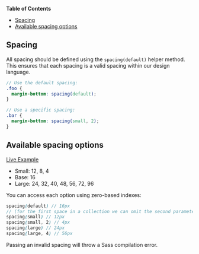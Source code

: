 <!-- START doctoc generated TOC please keep comment here to allow auto update -->
<!-- DON'T EDIT THIS SECTION, INSTEAD RE-RUN doctoc TO UPDATE -->
**Table of Contents**

- [Spacing](#spacing)
- [Available spacing options](#available-spacing-options)

<!-- END doctoc generated TOC please keep comment here to allow auto update -->

## Spacing

All spacing should be defined using the `spacing(default)` helper method. This ensures that each spacing
is a valid spacing within our design language.

```scss
// Use the default spacing:
.foo {
  margin-bottom: spacing(default);
}

// Use a specific spacing:
.bar {
  margin-bottom: spacing(small, 2);
}
```

## Available spacing options

[Live Example][demo]

- Small: 12, 8, 4
- Base: 16
- Large: 24, 32, 40, 48, 56, 72, 96

You can access each option using zero-based indexes:

```scss
spacing(default) // 16px
// (for the first space in a collection we can omit the second parameter)
spacing(small) // 12px
spacing(small, 2) // 4px
spacing(large) // 24px
spacing(large, 4) // 56px
```

Passing an invalid spacing will throw a Sass compilation error.


<!-- Links -->
[demo]: https://getterminus.github.io/ui-demos-release/components/spacing-styles
